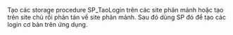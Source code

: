Tạo các storage procedure SP_TaoLogin trên các site phân mảnh hoặc tạo trên site chủ rồi phân tán về site phân mảnh.
Sau đó dùng SP đó để tạo các login cơ bản trên ứng dụng.